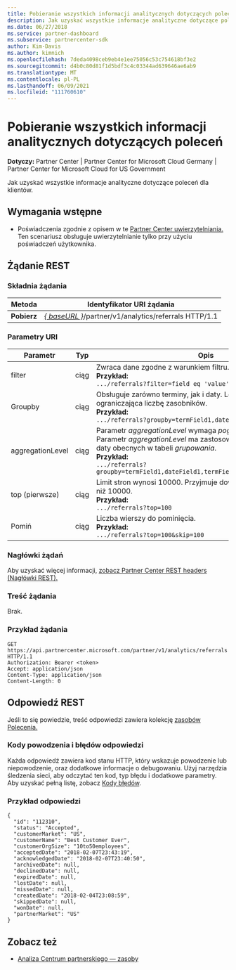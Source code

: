 ```yaml
---
title: Pobieranie wszystkich informacji analitycznych dotyczących poleceń
description: Jak uzyskać wszystkie informacje analityczne dotyczące poleceń.
ms.date: 06/27/2018
ms.service: partner-dashboard
ms.subservice: partnercenter-sdk
author: Kim-Davis
ms.author: kimnich
ms.openlocfilehash: 7deda4098ceb9eb4e1ee75056c53c754618bf3e2
ms.sourcegitcommit: d4b0c80d81f1d5bdf3c4c03344ad639646ae6ab9
ms.translationtype: MT
ms.contentlocale: pl-PL
ms.lasthandoff: 06/09/2021
ms.locfileid: "111760610"
---
```

# <a name="get-all-referrals-analytics-information"></a>Pobieranie wszystkich informacji analitycznych dotyczących poleceń

**Dotyczy:** Partner Center | Partner Center for Microsoft Cloud Germany | Partner Center for Microsoft Cloud for US Government

Jak uzyskać wszystkie informacje analityczne dotyczące poleceń dla klientów.

## <a name="prerequisites"></a>Wymagania wstępne

- Poświadczenia zgodnie z opisem w te [Partner Center uwierzytelniania.](partner-center-authentication.md) Ten scenariusz obsługuje uwierzytelnianie tylko przy użyciu poświadczeń użytkownika.

## <a name="rest-request"></a>Żądanie REST

### <a name="request-syntax"></a>Składnia żądania

| Metoda  | Identyfikator URI żądania |
|---------|-------------|
| **Pobierz** | [*\{ baseURL \}*](partner-center-rest-urls.md)/partner/v1/analytics/referrals HTTP/1.1 |

### <a name="uri-parameters"></a>Parametry URI

| Parametr | Typ | Opis |
|-----------|------|-------------|
| filter | ciąg | Zwraca dane zgodne z warunkiem filtru.</br> **Przykład:**</br>  `.../referrals?filter=field eq 'value'` |
| Groupby | ciąg | Obsługuje zarówno terminy, jak i daty. Logika obwodu krótkiego ograniczająca liczbę zasobników.</br> **Przykład:**</br>  `.../referrals?groupby=termField1,dateField1,termField2` |
| aggregationLevel | ciąg | Parametr *aggregationLevel* wymaga *pogrupowania wartości*. Parametr *aggregationLevel* ma zastosowanie do wszystkich pól daty obecnych w tabeli *grupowania*.</br> **Przykład:**</br> `.../referrals?groupby=termField1,dateField1,termField2&aggregationLevel=day` |
| top (pierwsze) | ciąg | Limit stron wynosi 10000. Przyjmuje dowolną wartość mniejszą niż 10000.</br> **Przykład:**</br> `.../referrals?top=100`</br> |
| Pomiń | ciąg | Liczba wierszy do pominięcia.</br> **Przykład:**</br>  `.../referrals?top=100&skip=100` |

### <a name="request-headers"></a>Nagłówki żądań

Aby uzyskać więcej informacji, [zobacz Partner Center REST headers (Nagłówki REST).](headers.md)

### <a name="request-body"></a>Treść żądania

Brak.

### <a name="request-example"></a>Przykład żądania

```http
GET https://api.partnercenter.microsoft.com/partner/v1/analytics/referrals HTTP/1.1
Authorization: Bearer <token>
Accept: application/json
Content-Type: application/json
Content-Length: 0
```

## <a name="rest-response"></a>Odpowiedź REST

Jeśli to się powiedzie, treść odpowiedzi zawiera kolekcję [zasobów Polecenia.](partner-center-analytics-resources.md#referrals-resource)

### <a name="response-success-and-error-codes"></a>Kody powodzenia i błędów odpowiedzi

Każda odpowiedź zawiera kod stanu HTTP, który wskazuje powodzenie lub niepowodzenie, oraz dodatkowe informacje o debugowaniu. Użyj narzędzia śledzenia sieci, aby odczytać ten kod, typ błędu i dodatkowe parametry. Aby uzyskać pełną listę, zobacz [Kody błędów](error-codes.md).

### <a name="response-example"></a>Przykład odpowiedzi

```http
{
  "id": "112310",
  "status": "Accepted",
  "customerMarket": "US",
  "customerName": "Best Customer Ever",
  "customerOrgSize": "10to50employees",
  "acceptedDate": "2018-02-07T23:43:19",
  "acknowledgedDate": "2018-02-07T23:40:50",
  "archivedDate": null,
  "declinedDate": null,
  "expiredDate": null,
  "lostDate": null,
  "missedDate": null,
  "createdDate": "2018-02-04T23:08:59",
  "skippedDate": null,
  "wonDate": null,
  "partnerMarket": "US"
}
```

## <a name="see-also"></a>Zobacz też

- [Analiza Centrum partnerskiego — zasoby](partner-center-analytics-resources.md)
